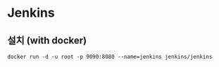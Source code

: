 # Jenkins

## 설치 (with docker)

```
docker run -d -u root -p 9090:8080 --name=jenkins jenkins/jenkins
```

